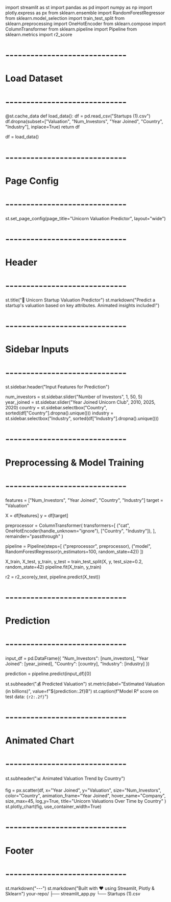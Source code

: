 import streamlit as st
import pandas as pd
import numpy as np
import plotly.express as px
from sklearn.ensemble import RandomForestRegressor
from sklearn.model_selection import train_test_split
from sklearn.preprocessing import OneHotEncoder
from sklearn.compose import ColumnTransformer
from sklearn.pipeline import Pipeline
from sklearn.metrics import r2_score

# -----------------------------
# Load Dataset
# -----------------------------
@st.cache_data
def load_data():
    df = pd.read_csv("Startups (1).csv")
    df.dropna(subset=["Valuation", "Num_Investors", "Year Joined", "Country", "Industry"], inplace=True)
    return df

df = load_data()

# -----------------------------
# Page Config
# -----------------------------
st.set_page_config(page_title="Unicorn Valuation Predictor", layout="wide")

# -----------------------------
# Header
# -----------------------------
st.title("🦄 Unicorn Startup Valuation Predictor")
st.markdown("Predict a startup's valuation based on key attributes. Animated insights included!")

# -----------------------------
# Sidebar Inputs
# -----------------------------
st.sidebar.header("Input Features for Prediction")

num_investors = st.sidebar.slider("Number of Investors", 1, 50, 5)
year_joined = st.sidebar.slider("Year Joined Unicorn Club", 2010, 2025, 2020)
country = st.sidebar.selectbox("Country", sorted(df["Country"].dropna().unique()))
industry = st.sidebar.selectbox("Industry", sorted(df["Industry"].dropna().unique()))

# -----------------------------
# Preprocessing & Model Training
# -----------------------------
features = ["Num_Investors", "Year Joined", "Country", "Industry"]
target = "Valuation"

X = df[features]
y = df[target]

preprocessor = ColumnTransformer(
    transformers=[
        ("cat", OneHotEncoder(handle_unknown="ignore"), ["Country", "Industry"]),
    ],
    remainder="passthrough"
)

pipeline = Pipeline(steps=[
    ("preprocessor", preprocessor),
    ("model", RandomForestRegressor(n_estimators=100, random_state=42))
])

X_train, X_test, y_train, y_test = train_test_split(X, y, test_size=0.2, random_state=42)
pipeline.fit(X_train, y_train)

r2 = r2_score(y_test, pipeline.predict(X_test))

# -----------------------------
# Prediction
# -----------------------------
input_df = pd.DataFrame({
    "Num_Investors": [num_investors],
    "Year Joined": [year_joined],
    "Country": [country],
    "Industry": [industry]
})

prediction = pipeline.predict(input_df)[0]

st.subheader("💰 Predicted Valuation")
st.metric(label="Estimated Valuation (in billions)", value=f"${prediction:.2f}B")
st.caption(f"Model R² score on test data: `{r2:.2f}`")

# -----------------------------
# Animated Chart
# -----------------------------
st.subheader("📊 Animated Valuation Trend by Country")

fig = px.scatter(df,
    x="Year Joined",
    y="Valuation",
    size="Num_Investors",
    color="Country",
    animation_frame="Year Joined",
    hover_name="Company",
    size_max=45,
    log_y=True,
    title="Unicorn Valuations Over Time by Country"
)
st.plotly_chart(fig, use_container_width=True)

# -----------------------------
# Footer
# -----------------------------
st.markdown("---")
st.markdown("Built with ❤️ using Streamlit, Plotly & Sklearn")
your-repo/
├── streamlit_app.py
└── Startups (1).csv


